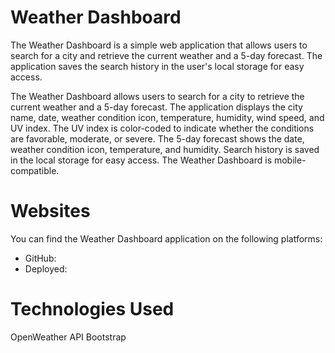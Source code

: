 # Weather Dashboard
The Weather Dashboard is a simple web application that allows users to search for a city and retrieve the current weather and a 5-day forecast. The application saves the search history in the user's local storage for easy access.

The Weather Dashboard allows users to search for a city to retrieve the current weather and a 5-day forecast.
The application displays the city name, date, weather condition icon, temperature, humidity, wind speed, and UV index.
The UV index is color-coded to indicate whether the conditions are favorable, moderate, or severe.
The 5-day forecast shows the date, weather condition icon, temperature, and humidity.
Search history is saved in the local storage for easy access.
The Weather Dashboard is mobile-compatible.


# Websites
You can find the Weather Dashboard application on the following platforms:
- GitHub: 
- Deployed: 

# Technologies Used
OpenWeather API
Bootstrap